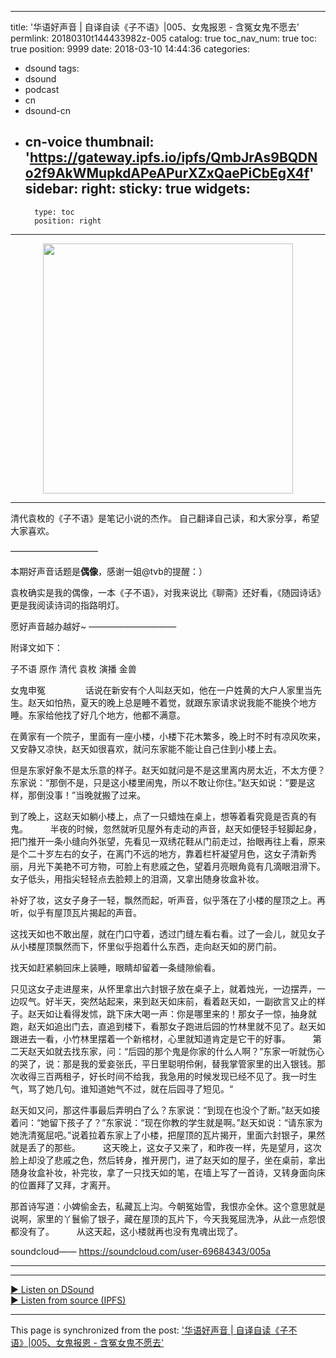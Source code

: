 
---
title: '华语好声音 | 自译自读《子不语》|005、女鬼报恩 - 含冤女鬼不愿去'
permlink: 20180310t144433982z-005
catalog: true
toc_nav_num: true
toc: true
position: 9999
date: 2018-03-10 14:44:36
categories:
- dsound
tags:
- dsound
- podcast
- cn
- dsound-cn
- cn-voice
thumbnail: 'https://gateway.ipfs.io/ipfs/QmbJrAs9BQDNo2f9AkWMupkdAPeAPurXZxQaePiCbEgX4f'
sidebar:
    right:
        sticky: true
widgets:
    -
        type: toc
        position: right
---


<center><a href="https://dsound.audio/#!/@weisheng167388/20180310t144433982z-005"><img src="https://gateway.ipfs.io/ipfs/QmbJrAs9BQDNo2f9AkWMupkdAPeAPurXZxQaePiCbEgX4f" width="400px"></a></center>
<hr>清代袁枚的《子不语》是笔记小说的杰作。 自己翻译自己读，和大家分享，希望大家喜欢。

——————————

本期好声音话题是**偶像**，感谢一姐@tvb的提醒：）

袁枚确实是我的偶像，一本《子不语》，对我来说比《聊斋》还好看，《随园诗话》更是我阅读诗词的指路明灯。

愿好声音越办越好~
——————————

附译文如下：

子不语 
原作 清代 袁枚
演播 金兽


女鬼申冤
　　　　
话说在新安有个人叫赵天如，他在一户姓黄的大户人家里当先生。赵天如怕热，夏天的晚上总是睡不着觉，就跟东家请求说我能不能换个地方睡。东家给他找了好几个地方，他都不满意。

在黄家有一个院子，里面有一座小楼，小楼下花木繁多，晚上时不时有凉风吹来，又安静又凉快，赵天如很喜欢，就问东家能不能让自己住到小楼上去。

但是东家好象不是太乐意的样子。赵天如就问是不是这里离内房太近，不太方便？东家说：“那倒不是，只是这小楼里闹鬼，所以不敢让你住。”赵天如说：“要是这样，那倒没事！”当晚就搬了过来。

到了晚上，这赵天如躺小楼上，点了一只蜡烛在桌上，想等着看究竟是否真的有鬼。
　　
半夜的时候，忽然就听见屋外有走动的声音，赵天如便轻手轻脚起身，把门推开一条小缝向外张望，先看见一双绣花鞋从门前走过，抬眼再往上看，原来是个二十岁左右的女子，在离门不远的地方，靠着栏杆凝望月色，这女子清新秀丽，月光下美艳不可方物，可脸上有悲戚之色，望着月亮眼角竟有几滴眼泪滑下。女子低头，用指尖轻轻点去脸颊上的泪滴，又拿出随身妆盒补妆。

补好了妆，这女子身子一轻，飘然而起，听声音，似乎落在了小楼的屋顶之上。再听，似乎有屋顶瓦片揭起的声音。

这找天如也不敢出屋，就在门口守着，透过门缝左看右看。过了一会儿，就见女子从小楼屋顶飘然而下，怀里似乎抱着什么东西，走向赵天如的房门前。

找天如赶紧躺回床上装睡，眼睛却留着一条缝隙偷看。

只见这女子走进屋来，从怀里拿出六封银子放在桌子上，就着烛光，一边摆弄，一边叹气。好半天，突然站起来，来到赵天如床前，看着赵天如，一副欲言又止的样子。赵天如让看得发怵，跳下床大喝一声：你是哪里来的！那女子一惊，抽身就跑，赵天如追出门去，直追到楼下，看那女子跑进后园的竹林里就不见了。赵天如跟进去一看，小竹林里摆着一个新棺材，心里就知道肯定是它干的好事。
　　
第二天赵天如就去找东家，问：“后园的那个鬼是你家的什么人啊？”东家一听就伤心的哭了，说：那是我的爱妾张氏，平日里聪明伶俐，替我掌管家里的出入银钱。那次收得三百两租子，好长时间不给我，我急用的时候发现已经不见了。我一时生气，骂了她几句。谁知道她气不过，就在后园寻了短见。“

赵天如又问，那这件事最后弄明白了么？东家说：“到现在也没个了断。”赵天如接着问：“她留下孩子了？”东家说：“现在你教的学生就是啊。”赵天如说：“请东家为她洗清冤屈吧。”说着拉着东家上了小楼，把屋顶的瓦片揭开，里面六封银子，果然就是丢了的那些。
　　
这天晚上，这女子又来了，和昨夜一样，先是望月，这次脸上却没了悲戚之色，然后转身，推开房门，进了赵天如的屋子，坐在桌前，拿出随身妆盒补妆，补完妆，拿了一只找天如的笔，在墙上写了一首诗，又转身面向床的位置拜了又拜，才离开。

那首诗写道：小婢偷金去，私藏瓦上沟。今朝冤始雪，我恨亦全休。这个意思就是说啊，家里的丫鬟偷了银子，藏在屋顶的瓦片下，今天我冤屈洗净，从此一点怨恨都没有了。
　　
从这天起，这小楼就再也没有鬼魂出现了。

soundcloud——
https://soundcloud.com/user-69684343/005a
***********

<hr>
      <a href="https://dsound.audio/#!/@weisheng167388/20180310t144433982z-005">► Listen on DSound</a><br>
      <a href="https://gateway.ipfs.io/ipfs/QmTC96DApq5LdjT3sWSJuUb43iFXJGKyupnsPbKNiCwYnX">► Listen from source (IPFS)</a>

- - -

This page is synchronized from the post: ['华语好声音 | 自译自读《子不语》|005、女鬼报恩 - 含冤女鬼不愿去'](https://steemit.com/@weisheng167388/20180310t144433982z-005)
